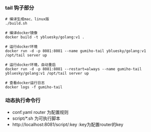 ### tail 钩子部分
```
# 编译生成mac、linux版
./build.sh
```

```
# 编译docker镜像
docker build -t ybluesky/golang:v1 .

# 运行docker环境
docker run -d -p 8081:8081 --name gumiho-tail ybluesky/golang:v1 /opt/tail server up

# 运行docker环境，自动重启
docker run -d -p 8081:8081 --restart=always --name gumiho-tail ybluesky/golang:v1 /opt/tail server up

# 查看docker运行日志
docker logs -f gumiho-tail

```
### 动态执行命令行
- conf.yaml router 为配置规则
- script/*.sh 为可执行脚本
- http://localhost:8081/script/:key :key为配置router的key
